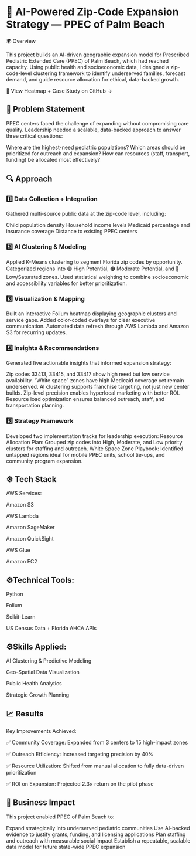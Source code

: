 # 🧠 AI-Powered Zip-Code Expansion Strategy — PPEC of Palm Beach
🌍 Overview

This project builds an AI-driven geographic expansion model for Prescribed Pediatric Extended Care (PPEC) of Palm Beach, which had reached capacity.
Using public health and socioeconomic data, I designed a zip-code-level clustering framework to identify underserved families, forecast demand, and guide resource allocation for ethical, data-backed growth.

📘 View Heatmap + Case Study on GitHub →

## 🧩 Problem Statement

PPEC centers faced the challenge of expanding without compromising care quality.
Leadership needed a scalable, data-backed approach to answer three critical questions:

Where are the highest-need pediatric populations?
Which areas should be prioritized for outreach and expansion?
How can resources (staff, transport, funding) be allocated most effectively?


## 🔍 Approach

### 1️⃣ Data Collection + Integration

Gathered multi-source public data at the zip-code level, including:

Child population density
Household income levels
Medicaid percentage and insurance coverage
Distance to existing PPEC centers

### 2️⃣ AI Clustering & Modeling

Applied K-Means clustering to segment Florida zip codes by opportunity.
Categorized regions into 🟢 High Potential, 🟠 Moderate Potential, and 🔴 Low/Saturated zones.
Used statistical weighting to combine socioeconomic and accessibility variables for better prioritization.

### 3️⃣ Visualization & Mapping

Built an interactive Folium heatmap displaying geographic clusters and service gaps.
Added color-coded overlays for clear executive communication.
Automated data refresh through AWS Lambda and Amazon S3 for recurring updates.

### 4️⃣ Insights & Recommendations

Generated five actionable insights that informed expansion strategy:

Zip codes 33413, 33415, and 33417 show high need but low service availability.
“White space” zones have high Medicaid coverage yet remain underserved.
AI clustering supports franchise targeting, not just new center builds.
Zip-level precision enables hyperlocal marketing with better ROI.
Resource load optimization ensures balanced outreach, staff, and transportation planning.

### 5️⃣ Strategy Framework

Developed two implementation tracks for leadership execution:
Resource Allocation Plan: Grouped zip codes into High, Moderate, and Low priority clusters for staffing and outreach.
White Space Zone Playbook: Identified untapped regions ideal for mobile PPEC units, school tie-ups, and community program expansion.


## ⚙️ Tech Stack

AWS Services:

Amazon S3

AWS Lambda

Amazon SageMaker

Amazon QuickSight

AWS Glue

Amazon EC2

## ⚙️Technical Tools:

Python

Folium

Scikit-Learn

US Census Data + Florida AHCA APIs

## ⚙️Skills Applied:

AI Clustering & Predictive Modeling

Geo-Spatial Data Visualization

Public Health Analytics

Strategic Growth Planning


## 📈 Results

Key Improvements Achieved:

✅ Community Coverage: Expanded from 3 centers to 15 high-impact zones

✅ Outreach Efficiency: Increased targeting precision by 40%

✅ Resource Utilization: Shifted from manual allocation to fully data-driven prioritization

✅ ROI on Expansion: Projected 2.3× return on the pilot phase

## 🧠 Business Impact

This project enabled PPEC of Palm Beach to:

Expand strategically into underserved pediatric communities
Use AI-backed evidence to justify grants, funding, and licensing applications
Plan staffing and outreach with measurable social impact
Establish a repeatable, scalable data model for future state-wide PPEC expansion
